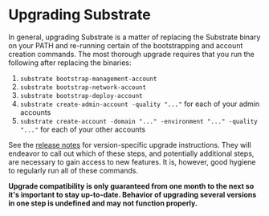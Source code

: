 # Upgrading Substrate

In general, upgrading Substrate is a matter of replacing the Substrate binary on your PATH and re-running certain of the bootstrapping and account creation commands. The most thorough upgrade requires that you run the following after replacing the binaries:

1. `substrate bootstrap-management-account`
2. `substrate bootstrap-network-account`
3. `substrate bootstrap-deploy-account`
4. `substrate create-admin-account -quality "..."` for each of your admin accounts
5. `substrate create-account -domain "..." -environment "..." -quality "..."` for each of your other accounts

See the [release notes](../releases/) for version-specific upgrade instructions. They will endeavor to call out which of these steps, and potentially additional steps, are necessary to gain access to new features. It is, however, good hygiene to regularly run all of these commands.

**Upgrade compatibility is only guaranteed from one month to the next so it's important to stay up-to-date. Behavior of upgrading several versions in one step is undefined and may not function properly.**
